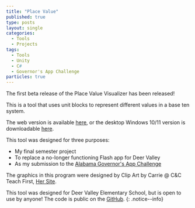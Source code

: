 ```yaml
---
title: "Place Value"
published: true
type: posts
layout: single
categories:
  - Tools
  - Projects
tags:
  - Tools
  - Unity
  - C#
  - Governor's App Challenge
particles: true
---
```


The first beta release of the Place Value Visualizer has been released!

This is a tool that uses unit blocks to represent different values in a base ten system.

The web version is available [here](/place-value/), or the desktop Windows 10/11 version is downloadable [here](https://github.com/J051333/place-value/releases/tag/Beta).

This tool was designed for three purposes:
 - My final semester project
 - To replace a no-longer functioning Flash app for Deer Valley
 - As my submission to the [Alabama Governor's App Challenge](https://sites.google.com/view/algovernorsappchallenge)

The graphics in this program were designed by Clip Art by Carrie @ C&C Teach First,
[Her Site](https://www.ccteachfirst.blogspot.com).

This tool was designed for Deer Valley Elementary School, but is open to use by anyone! The code is public on the [GitHub](https://github.com/J051333/place-value/tree/main/Code).
{: .notice--info}
